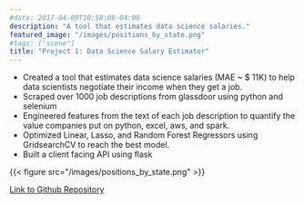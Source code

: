 ```yaml
---
#date: 2017-04-09T10:58:08-04:00
description: "A tool that estimates data science salaries."
featured_image: "/images/positions_by_state.png"
#tags: ["scene"]
title: "Project 1: Data Science Salary Estimator"
---
```


* Created a tool that estimates data science salaries (MAE ~ $ 11K) to help data scientists negotiate their income when they get a job.
* Scraped over 1000 job descriptions from glassdoor using python and selenium
* Engineered features from the text of each job description to quantify the value companies put on python, excel, aws, and spark.
* Optimized Linear, Lasso, and Random Forest Regressors using GridsearchCV to reach the best model.
* Built a client facing API using flask

{{< figure src="/images/positions_by_state.png"  >}}

[Link to Github Repository](https://github.com/PlayingNumbers/ds_salary_proj)
